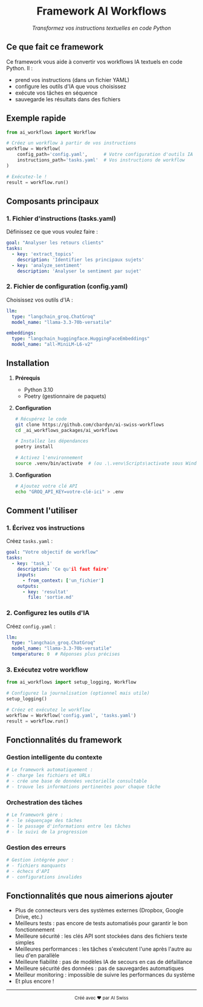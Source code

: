 <div align="center">
  <h1>Framework AI Workflows</h1>
  <p><i>Transformez vos instructions textuelles en code Python</i></p>
</div>

## Ce que fait ce framework

Ce framework vous aide à convertir vos workflows IA textuels en code Python. Il :
- prend vos instructions (dans un fichier YAML)
- configure les outils d'IA que vous choisissez
- exécute vos tâches en séquence
- sauvegarde les résultats dans des fichiers

## Exemple rapide

```python
from ai_workflows import Workflow

# Créez un workflow à partir de vos instructions
workflow = Workflow(
    config_path='config.yaml',      # Votre configuration d'outils IA
    instructions_path='tasks.yaml'  # Vos instructions de workflow
)

# Exécutez-le !
result = workflow.run()
```

## Composants principaux

### 1. Fichier d'instructions (tasks.yaml)
Définissez ce que vous voulez faire :
```yaml
goal: "Analyser les retours clients"
tasks:
  - key: 'extract_topics'
    description: 'Identifier les principaux sujets'
  - key: 'analyze_sentiment'
    description: 'Analyser le sentiment par sujet'
```

### 2. Fichier de configuration (config.yaml)
Choisissez vos outils d'IA :
```yaml
llm:
  type: "langchain_groq.ChatGroq"
  model_name: "llama-3.3-70b-versatile"

embeddings:
  type: "langchain_huggingface.HuggingFaceEmbeddings"
  model_name: "all-MiniLM-L6-v2"
```

## Installation

1. **Prérequis**
   - Python 3.10
   - Poetry (gestionnaire de paquets)

2. **Configuration**
   ```bash
   # Récupérez le code
   git clone https://github.com/cbardyn/ai-swiss-workflows
   cd _ai_workflows_packages/ai_workflows

   # Installez les dépendances
   poetry install

   # Activez l'environnement
   source .venv/bin/activate  # (ou .\.venv\Scripts\activate sous Windows)
   ```

3. **Configuration**
   ```bash
   # Ajoutez votre clé API
   echo "GROQ_API_KEY=votre-clé-ici" > .env
   ```

## Comment l'utiliser

### 1. Écrivez vos instructions
Créez `tasks.yaml` :
```yaml
goal: "Votre objectif de workflow"
tasks:
  - key: 'task_1'
    description: 'Ce qu'il faut faire'
    inputs:
      - from_context: ['un_fichier']
    outputs:
      - key: 'resultat'
        file: 'sortie.md'
```

### 2. Configurez les outils d'IA
Créez `config.yaml` :
```yaml
llm:
  type: "langchain_groq.ChatGroq"
  model_name: "llama-3.3-70b-versatile"
  temperature: 0  # Réponses plus précises
```

### 3. Exécutez votre workflow
```python
from ai_workflows import setup_logging, Workflow

# Configurez la journalisation (optionnel mais utile)
setup_logging()

# Créez et exécutez le workflow
workflow = Workflow('config.yaml', 'tasks.yaml')
result = workflow.run()
```

## Fonctionnalités du framework

### Gestion intelligente du contexte
```python
# Le framework automatiquement :
# - charge les fichiers et URLs
# - crée une base de données vectorielle consultable
# - trouve les informations pertinentes pour chaque tâche
```

### Orchestration des tâches
```python
# Le framework gère :
# - le séquençage des tâches
# - le passage d'informations entre les tâches
# - le suivi de la progression
```

### Gestion des erreurs
```python
# Gestion intégrée pour :
# - fichiers manquants
# - échecs d'API
# - configurations invalides
```

## Fonctionnalités que nous aimerions ajouter

- Plus de connecteurs vers des systèmes externes (Dropbox, Google Drive, etc.)
- Meilleurs tests : pas encore de tests automatisés pour garantir le bon fonctionnement
- Meilleure sécurité : les clés API sont stockées dans des fichiers texte simples
- Meilleures performances : les tâches s'exécutent l'une après l'autre au lieu d'en parallèle
- Meilleure fiabilité : pas de modèles IA de secours en cas de défaillance
- Meilleure sécurité des données : pas de sauvegardes automatiques
- Meilleur monitoring : impossible de suivre les performances du système
- Et plus encore !

---

<div align="center">
  <sub>Créé avec ❤️ par AI Swiss</sub>
</div>
